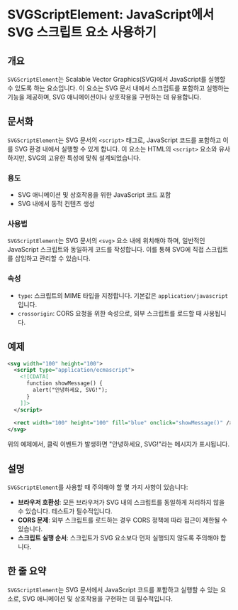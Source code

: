 <!--
Meta Description: # SVGScriptElement: JavaScript에서 SVG 스크립트 요소 사용하기 ## 개요 `SVGScriptElement`는 Scalable Vector Graphics(SVG)에서 JavaScript를 실행할 수 있도록 하는 요소입니다. 이 요소는 SVG ...
Meta Keywords: svg, svgscriptelement, 스크립트를, javascript, script
-->

# SVGScriptElement: JavaScript에서 SVG 스크립트 요소 사용하기

## 개요
`SVGScriptElement`는 Scalable Vector Graphics(SVG)에서 JavaScript를 실행할 수 있도록 하는 요소입니다. 이 요소는 SVG 문서 내에서 스크립트를 포함하고 실행하는 기능을 제공하며, SVG 애니메이션이나 상호작용을 구현하는 데 유용합니다.

## 문서화
`SVGScriptElement`는 SVG 문서의 `<script>` 태그로, JavaScript 코드를 포함하고 이를 SVG 환경 내에서 실행할 수 있게 합니다. 이 요소는 HTML의 `<script>` 요소와 유사하지만, SVG의 고유한 특성에 맞춰 설계되었습니다.

### 용도
- SVG 애니메이션 및 상호작용을 위한 JavaScript 코드 포함
- SVG 내에서 동적 컨텐츠 생성

### 사용법
`SVGScriptElement`는 SVG 문서의 `<svg>` 요소 내에 위치해야 하며, 일반적인 JavaScript 스크립트와 동일하게 코드를 작성합니다. 이를 통해 SVG에 직접 스크립트를 삽입하고 관리할 수 있습니다.

### 속성
- `type`: 스크립트의 MIME 타입을 지정합니다. 기본값은 `application/javascript`입니다.
- `crossorigin`: CORS 요청을 위한 속성으로, 외부 스크립트를 로드할 때 사용됩니다.

## 예제
```xml
<svg width="100" height="100">
  <script type="application/ecmascript">
    <![CDATA[
      function showMessage() {
        alert("안녕하세요, SVG!");
      }
    ]]>
  </script>
  
  <rect width="100" height="100" fill="blue" onclick="showMessage()" />
</svg>
```
위의 예제에서, 클릭 이벤트가 발생하면 "안녕하세요, SVG!"라는 메시지가 표시됩니다.

## 설명
`SVGScriptElement`를 사용할 때 주의해야 할 몇 가지 사항이 있습니다:
- **브라우저 호환성**: 모든 브라우저가 SVG 내의 스크립트를 동일하게 처리하지 않을 수 있습니다. 테스트가 필수적입니다.
- **CORS 문제**: 외부 스크립트를 로드하는 경우 CORS 정책에 따라 접근이 제한될 수 있습니다.
- **스크립트 실행 순서**: 스크립트가 SVG 요소보다 먼저 실행되지 않도록 주의해야 합니다. 

## 한 줄 요약
`SVGScriptElement`는 SVG 문서에서 JavaScript 코드를 포함하고 실행할 수 있는 요소로, SVG 애니메이션 및 상호작용을 구현하는 데 필수적입니다.
